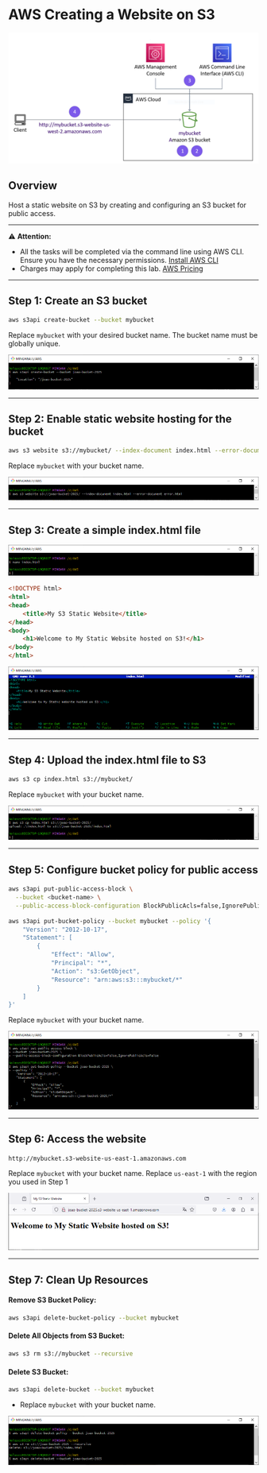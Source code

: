 # AWS Creating a Website on S3

<div align="center">
  <img src="screenshot/architecture.png" width=""/>
</div>

## Overview
Host a static website on S3 by creating and configuring an S3 bucket for public access.

---
⚠️ **Attention:**
- All the tasks will be completed via the command line using AWS CLI. Ensure you have the necessary permissions. [Install AWS CLI](https://docs.aws.amazon.com/cli/latest/userguide/getting-started-install.html)
- Charges may apply for completing this lab. [AWS Pricing](https://aws.amazon.com/pricing/)
---

## Step 1: Create an S3 bucket
```bash
aws s3api create-bucket --bucket mybucket 
```
Replace `mybucket` with your desired bucket name. The bucket name must be globally unique.

<div align="center">
  <img src="screenshot/1.PNG" width=""/>
</div>

---

## Step 2: Enable static website hosting for the bucket
```bash
aws s3 website s3://mybucket/ --index-document index.html --error-document error.html
```
Replace `mybucket` with your bucket name.


<div align="center">
  <img src="screenshot/2.PNG" width=""/>
</div>

---

## Step 3: Create a simple index.html file

<div align="center">
  <img src="screenshot/3.0.PNG" width=""/>
</div>

```html
<!DOCTYPE html>
<html>
<head>
    <title>My S3 Static Website</title>
</head>
<body>
    <h1>Welcome to My Static Website hosted on S3!</h1>
</body>
</html>
```

<div align="center">
  <img src="screenshot/3.1.PNG" width=""/>
</div>

---

## Step 4: Upload the index.html file to S3
```bash
aws s3 cp index.html s3://mybucket/
```
Replace `mybucket` with your bucket name.


<div align="center">
  <img src="screenshot/4.PNG" width=""/>
</div>

---

## Step 5: Configure bucket policy for public access
```bash
aws s3api put-public-access-block \
  --bucket <bucket-name> \
  --public-access-block-configuration BlockPublicAcls=false,IgnorePublicAcls=false
```
```bash
aws s3api put-bucket-policy --bucket mybucket --policy '{
    "Version": "2012-10-17",
    "Statement": [
        {
            "Effect": "Allow",
            "Principal": "*",
            "Action": "s3:GetObject",
            "Resource": "arn:aws:s3:::mybucket/*"
        }
    ]
}'
```
Replace `mybucket` with your bucket name.

<div align="center">
  <img src="screenshot/5.PNG" width=""/>
</div>

---

## Step 6: Access the website
```bash
http://mybucket.s3-website-us-east-1.amazonaws.com
```
Replace `mybucket` with your bucket name.
Replace `us-east-1` with the region you used in Step 1

<div align="center">
  <img src="screenshot/6.PNG" width=""/>
</div>

---

## Step 7: Clean Up Resources
#### Remove S3 Bucket Policy:
```bash
aws s3api delete-bucket-policy --bucket mybucket
```
#### Delete All Objects from S3 Bucket:
```bash
aws s3 rm s3://mybucket --recursive
```
#### Delete S3 Bucket:
```bash
aws s3api delete-bucket --bucket mybucket
```

- Replace `mybucket` with your bucket name.

<div align="center">
  <img src="screenshot/7.PNG" width=""/>
</div>
